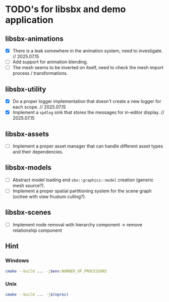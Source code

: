 # TODO's for libsbx and demo application

## libsbx-animations
- [x] There is a leak somewhere in the animation system, need to investigate. // 2025.07.15
- [ ] Add support for animation blending.
- [ ] The mesh seems to be inverted on itself, need to check the mesh import process / transformations.

## libsbx-utility
- [x] Do a proper logger implementation that doesn't create a new logger for each scope. // 2025.07.15
- [x] Implement a `spdlog` sink that stores the messages for in-editor display. // 2025.07.15

## libsbx-assets
- [ ] Implement a proper asset manager that can handle different asset types and their dependencies.

## libsbx-models
- [ ] Abstract model loading end `sbx::graphics::model` creation (generic mesh source?).
- [ ] Implement a proper spatial partitioning system for the scene graph (octree with view frustum culling?).

## libsbx-scenes
- [ ] Implement node removal with hierarchy component -> remove relationship component

## Hint

### Windows

```sh
cmake --build ... -j$env:NUMBER_OF_PROCESSORS
```

### Unix

```sh
cmake --build ... -j$(nproc)
```